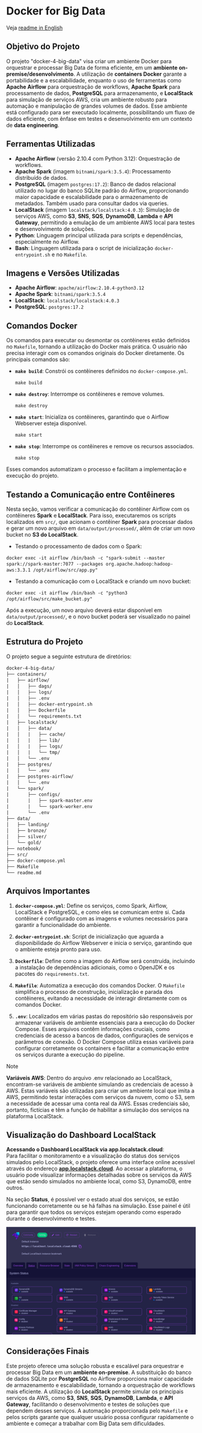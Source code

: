 # Docker for Big Data
Veja [readme in English](./readme_english.md)

## Objetivo do Projeto
O projeto "docker-4-big-data" visa criar um ambiente Docker para orquestrar e processar Big Data de forma eficiente, em um **ambiente on-premise/desenvolvimento**. A utilização de **containers Docker** garante a portabilidade e a escalabilidade, enquanto o uso de ferramentas como **Apache Airflow** para orquestração de workflows, **Apache Spark** para processamento de dados, **PostgreSQL** para armazenamento, e **LocalStack** para simulação de serviços AWS, cria um ambiente robusto para automação e manipulação de grandes volumes de dados. Esse ambiente está configurado para ser executado localmente, possibilitando um fluxo de dados eficiente, com ênfase em testes e desenvolvimento em um contexto de **data engineering**.

## Ferramentas Utilizadas
- **Apache Airflow** (versão 2.10.4 com Python 3.12): Orquestração de workflows.
- **Apache Spark** (imagem `bitnami/spark:3.5.4`): Processamento distribuído de dados.
- **PostgreSQL** (imagem `postgres:17.2`): Banco de dados relacional utilizado no lugar do banco SQLite padrão do Airflow, proporcionando maior capacidade e escalabilidade para o armazenamento de metadados. Também usado para consultar dados via queries.
- **LocalStack** (imagem `localstack/localstack:4.0.3`): Simulação de serviços AWS, como **S3**, **SNS**, **SQS**, **DynamoDB**, **Lambda** e **API Gateway**, permitindo a emulação de um ambiente AWS local para testes e desenvolvimento de soluções.
- **Python**: Linguagem principal utilizada para scripts e dependências, especialmente no Airflow.
- **Bash**: Linguagem utilizada para o script de inicialização `docker-entrypoint.sh` e no `Makefile`.

## Imagens e Versões Utilizadas
- **Apache Airflow**: `apache/airflow:2.10.4-python3.12`
- **Apache Spark**: `bitnami/spark:3.5.4`
- **LocalStack**: `localstack/localstack:4.0.3`
- **PostgreSQL**: `postgres:17.2`

## Comandos Docker
Os comandos para executar ou desmontar os contêineres estão definidos no `Makefile`, tornando a utilização do Docker mais prática. O usuário não precisa interagir com os comandos originais do Docker diretamente. Os principais comandos são:

- **`make build`**: Constrói os contêineres definidos no `docker-compose.yml`.
  ```
  make build
  ```
- **`make destroy`**: Interrompe os contêineres e remove volumes.
  ```
  make destroy
  ```
- **`make start`**: Inicializa os contêineres, garantindo que o Airflow Webserver esteja disponível.
  ```
  make start
  ```
- **`make stop`**: Interrompe os contêineres e remove os recursos associados.
  ```
  make stop
  ```

Esses comandos automatizam o processo e facilitam a implementação e execução do projeto.

## Testando a Comunicação entre Contêineres

Nesta seção, vamos verificar a comunicação do contêiner Airflow com os contêineres **Spark** e **LocalStack**. Para isso, executaremos os scripts localizados em `src/`, que acionam o contêiner **Spark** para processar dados e gerar um novo arquivo em `data/output/processed/`, além de criar um novo bucket no **S3 do LocalStack**.

- Testando o processamento de dados com o Spark:
```
docker exec -it airflow /bin/bash -c "spark-submit --master spark://spark-master:7077 --packages org.apache.hadoop:hadoop-aws:3.3.1 /opt/airflow/src/app.py"
```

- Testando a comunicação com o LocalStack e criando um novo bucket:
```
docker exec -it airflow /bin/bash -c "python3 /opt/airflow/src/make_bucket.py"
```

Após a execução, um novo arquivo deverá estar disponível em `data/output/processed/`, e o novo bucket poderá ser visualizado no painel do **LocalStack**.

## Estrutura do Projeto
O projeto segue a seguinte estrutura de diretórios:

```
docker-4-big-data/
├── containers/
|   ├── airflow/
|   │   ├── dags/
|   │   ├── logs/
|   │   ├── .env
|   │   ├── docker-entrypoint.sh
|   │   ├── Dockerfile
|   │   └── requirements.txt
|   ├── localstack/
|   │   ├── data/
|   │   |   ├── cache/
|   │   |   ├── lib/
|   │   |   ├── logs/
|   │   |   └── tmp/
|   │   └── .env
|   ├── postgres/
|   │   └── .env
|   ├── postgres-airflow/
|   │   └── .env
|   └── spark/
|       ├── configs/
|       |   ├── spark-master.env
|       |   └── spark-worker.env
|       └── .env
├── data/
│   ├── landing/
│   ├── bronze/
│   ├── silver/
│   └── gold/
├── notebook/
├── src/
├── docker-compose.yml
├── Makefile
└── readme.md
```

## Arquivos Importantes
1. **`docker-compose.yml`**: Define os serviços, como Spark, Airflow, LocalStack e PostgreSQL, e como eles se comunicam entre si. Cada contêiner é configurado com as imagens e volumes necessários para garantir a funcionalidade do ambiente.
   
2. **`docker-entrypoint.sh`**: Script de inicialização que aguarda a disponibilidade do Airflow Webserver e inicia o serviço, garantindo que o ambiente esteja pronto para uso.

3. **`Dockerfile`**: Define como a imagem do Airflow será construída, incluindo a instalação de dependências adicionais, como o OpenJDK e os pacotes do `requirements.txt`.

4. **`Makefile`**: Automatiza a execução dos comandos Docker. O `Makefile` simplifica o processo de construção, inicialização e parada dos contêineres, evitando a necessidade de interagir diretamente com os comandos Docker.

5. **`.env`**: Localizados em várias pastas do repositório são responsáveis por armazenar variáveis de ambiente essenciais para a execução do Docker Compose. Esses arquivos contêm informações cruciais, como credenciais de acesso a bancos de dados, configurações de serviços e parâmetros de conexão. O Docker Compose utiliza essas variáveis para configurar corretamente os containers e facilitar a comunicação entre os serviços durante a execução do pipeline.

>[!Note]
>
>**Variáveis AWS**: Dentro do arquivo .env relacionado ao LocalStack, encontram-se variáveis de ambiente simulando as credenciais de acesso à AWS. Estas variáveis são utilizadas para criar um ambiente local que imita a AWS, permitindo testar interações com serviços da nuvem, como o S3, sem a necessidade de acessar uma conta real da AWS. Essas credenciais são, portanto, fictícias e têm a função de habilitar a simulação dos serviços na plataforma LocalStack.

## Visualização do Dashboard LocalStack

**Acessando o Dashboard LocalStack via app.localstack.cloud**:  
  Para facilitar o monitoramento e a visualização do status dos serviços simulados pelo LocalStack, o projeto oferece uma interface online acessível através do endereço **[app.localstack.cloud](https://app.localstack.cloud)**. Ao acessar a plataforma, o usuário pode visualizar informações detalhadas sobre os serviços da AWS que estão sendo simulados no ambiente local, como S3, DynamoDB, entre outros.
  
  Na seção **Status**, é possível ver o estado atual dos serviços, se estão funcionando corretamente ou se há falhas na simulação. Esse painel é útil para garantir que todos os serviços estejam operando como esperado durante o desenvolvimento e testes.

  ![Dashbord Localstack](./dashbord_localstack.png)

## Considerações Finais
Este projeto oferece uma solução robusta e escalável para orquestrar e processar Big Data em um **ambiente on-premise**. A substituição do banco de dados SQLite por **PostgreSQL** no Airflow proporciona maior capacidade de armazenamento e escalabilidade, tornando a orquestração de workflows mais eficiente. A utilização do **LocalStack** permite simular os principais serviços da AWS, como **S3**, **SNS**, **SQS**, **DynamoDB**, **Lambda**, e **API Gateway**, facilitando o desenvolvimento e testes de soluções que dependem desses serviços. A automação proporcionada pelo `Makefile` e pelos scripts garante que qualquer usuário possa configurar rapidamente o ambiente e começar a trabalhar com Big Data sem dificuldades.
